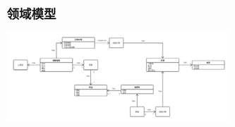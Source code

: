 # 领域模型
![lanhsh](https://github.com/2018SystemAnalysis/Wechat-Odering-System/blob/master/assets/images/domain_model.png)
